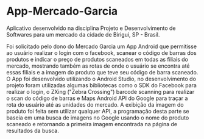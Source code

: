 # App-Mercado-Garcia
  Aplicativo desenvolvido na disciplina Projeto e Desenvolvimento de Softwares para um mercado da cidade de Birigui, SP - Brasil.

  Foi solicitado pelo dono do Mercado Garcia um App Android que permitisse ao usuário realizar o login com o facebook, scanear o código de barras dos produtos e indicar o preço de produtos scaneados em todas as filiais do mercado, mostrando também as rotas de onde o usuário se encontra até essas filiais e a imagem do produto que teve seu código de barra scaneado.
    O App foi desenvolvido utilizando o Android Studio, no desenvolvimento do projeto foram utilizadas algumas bibliotecas como o SDK do Facebook para realizar o login, o ZXing ("Zebra Crossing") barcode scanning para realizar o scan do código de barras e Maps Android API do Google para traçar a rota do usuário até as unidades do mercado. A exibição da imagem do produto foi feita sem utilizar qualquer API, a programação desta parte se baseia em uma busca de imagens no Google usando o nome do produto scaneado e retornando a primeira imagem encontrada na página de resultados da busca.
